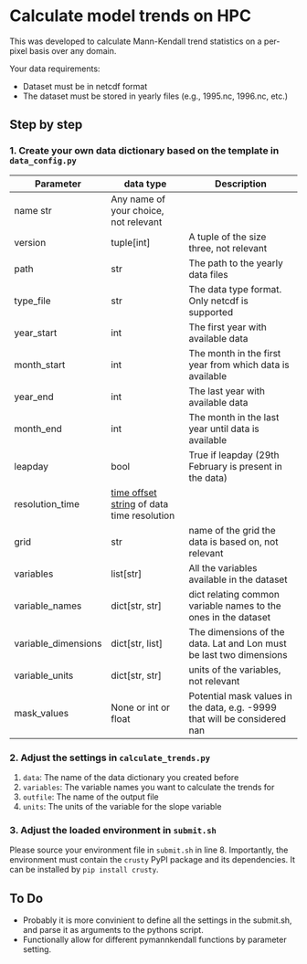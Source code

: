 # Calculate model trends on HPC
This was developed to calculate Mann-Kendall trend statistics on a per-pixel basis over any domain.

Your data requirements:
- Dataset must be in netcdf format
- The dataset must be stored in yearly files (e.g., 1995.nc, 1996.nc, etc.)

## Step by step
### 1. Create your own data dictionary based on the template in `data_config.py`
| Parameter | data type | Description |
| --- | --- | --- |
| name  str | Any name of your choice, not relevant |
| version | tuple[int] | A tuple of the size three, not relevant |
| path | str | The path to the yearly data files |
| type_file | str | The data type format. Only netcdf is supported |
| year_start | int | The first year with available data |
| month_start | int | The month in the first year from which data is available |
| year_end | int | The last year with available data |
| month_end | int | The month in the last year until data is available |
| leapday | bool | True if leapday (29th February is present in the data) |
| resolution_time | [time offset string](https://pandas.pydata.org/docs/user_guide/timeseries.html#dateoffset-objects) of data time resolution |
| grid | str | name of the grid the data is based on, not relevant |
| variables | list[str] | All the variables available in the dataset |
| variable_names | dict[str, str] | dict relating common variable names to the ones in the dataset |
| variable_dimensions | dict[str, list] | The dimensions of the data. Lat and Lon must be last two dimensions |
| variable_units | dict[str, str] | units of the variables, not relevant | 
| mask_values | None or int or float | Potential mask values in the data, e.g. -9999 that will be considered nan |

### 2. Adjust the settings in `calculate_trends.py`
1. `data`: The name of the data dictionary you created before 
2. `variables`: The variable names you want to calculate the trends for
3. `outfile`: The name of the output file
4. `units`: The units of the variable for the slope variable

### 3. Adjust the loaded environment in `submit.sh`
Please source your environment file in `submit.sh` in line 8. Importantly, the environment must contain the `crusty` PyPI package and its dependencies. It can be installed by `pip install crusty`.

## To Do
- Probably it is more convinient to define all the settings in the submit.sh, and parse it as arguments to the pythons script.
- Functionally allow for different pymannkendall functions by parameter setting.